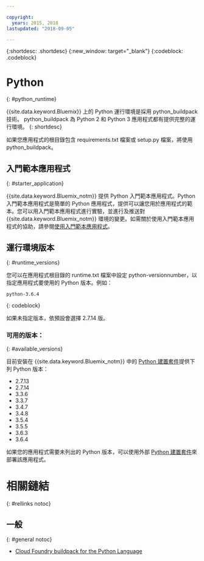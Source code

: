```yaml
---

copyright:
  years: 2015, 2018
lastupdated: "2018-09-05"

---
```


{:shortdesc: .shortdesc}
{:new_window: target="_blank"}
{:codeblock: .codeblock}

# Python
{: #python_runtime}

{{site.data.keyword.Bluemix}} 上的 Python 運行環境是採用 python_buildpack 技術。
python_buildpack 為 Python 2 和 Python 3 應用程式都有提供完整的運行環境。
{: shortdesc}

如果您應用程式的根目錄包含 requirements.txt 檔案或 setup.py 檔案，將使用 python_buildpack。

## 入門範本應用程式
{: #starter_application}

{{site.data.keyword.Bluemix_notm}} 提供 Python 入門範本應用程式。Python 入門範本應用程式是簡單的 Python 應用程式，提供可以讓您用於應用程式的範本。您可以用入門範本應用程式進行實驗，並進行及推送對 {{site.data.keyword.Bluemix_notm}} 環境的變更。如需關於使用入門範本應用程式的協助，請參閱[使用入門範本應用程式](../common/starter_app_usage.html)。

## 運行環境版本
{: #runtime_versions}

您可以在應用程式根目錄的 runtime.txt 檔案中設定 python-versionnumber，以指定應用程式要使用的 Python 版本。例如：

```
python-3.6.4
```
{: codeblock}

如果未指定版本，依預設會選擇 2.7.14 版。

### 可用的版本：
{: #available_versions}

目前安裝在 {{site.data.keyword.Bluemix_notm}} 中的 [Python 建置套件](https://github.com/cloudfoundry/python-buildpack/releases/tag/v1.6.11)提供下列 Python 版本：

* 2.7.13
* 2.7.14
* 3.3.6
* 3.3.7
* 3.4.7
* 3.4.8
* 3.5.4
* 3.5.5
* 3.6.3
* 3.6.4

如果您的應用程式需要未列出的 Python 版本，可以使用外部 [Python 建置套件](https://github.com/cloudfoundry/python-buildpack)來部署該應用程式。

# 相關鏈結
{: #rellinks notoc}
## 一般
{: #general notoc}
* [Cloud Foundry buildpack for the Python Language](https://github.com/cloudfoundry/python-buildpack)

